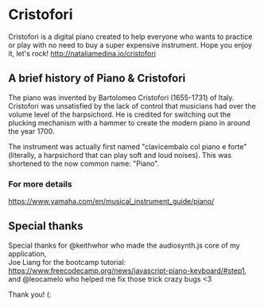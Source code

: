 # Cristofori 
Cristofori is a digital piano created to help everyone who wants to practice or play 
with no need to buy a super expensive instrument. Hope you enjoy it, let's rock!
http://nataliamedina.io/cristofori


## A brief history of Piano & Cristofori
The piano was invented by Bartolomeo Cristofori (1655-1731) of Italy. Cristofori was unsatisfied by the lack of control that musicians had over the volume 
level of the harpsichord. He is credited for switching out the plucking mechanism with a hammer to create the modern piano in around the year 1700.

The instrument was actually first named "clavicembalo col piano e forte" (literally, a harpsichord that can play soft and loud noises). 
This was shortened to the now common name: "Piano".

### For more details
https://www.yamaha.com/en/musical_instrument_guide/piano/

## Special thanks
Special thanks for 
@keithwhor who made the audiosynth.js core of my application,  
Joe Liang for the bootcamp tutorial: https://www.freecodecamp.org/news/javascript-piano-keyboard/#step1,
and @leocamelo who helped me fix those trick crazy bugs <3 

Thank you! (:
